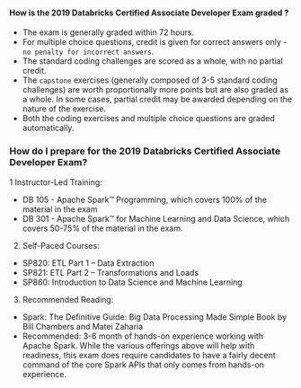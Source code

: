 
#### How is the 2019 Databricks Certified Associate Developer Exam graded ?

* The exam is generally graded within 72 hours.
* For multiple choice questions, credit is given for correct answers only - `no penalty for incorrect answers`.
* The standard coding challenges are scored as a whole, with no partial credit.
* The ``capstone`` exercises (generally composed of 3-5 standard coding challenges) are worth proportionally more points but are also graded as a whole. In some cases, partial credit may be awarded depending on the nature of the exercise.
* Both the coding exercises and multiple choice questions are graded automatically.

### How do I prepare for the 2019 Databricks Certified Associate Developer Exam?

1 Instructor-Led Training:
* DB 105 - Apache Spark™ Programming, which covers 100% of the material in the exam
* DB 301 - Apache Spark™ for Machine Learning and Data Science, which covers 50-75% of the material in the exam.
2. Self-Paced Courses:
* SP820: ETL Part 1 – Data Extraction
* SP821: ETL Part 2 – Transformations and Loads
* SP860: Introduction to Data Science and Machine Learning
3. Recommended Reading:
* Spark: The Definitive Guide: Big Data Processing Made Simple Book by Bill Chambers and Matei Zaharia
* Recommended: 3-6 month of hands-on experience working with Apache Spark. While the various offerings above will help with readiness, this exam does require candidates to have a fairly decent command of the core Spark APIs that only comes from hands-on experience.
